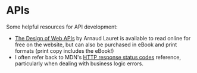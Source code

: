 # APIs

Some helpful resources for API development:

- [The Design of Web APIs](https://www.manning.com/books/the-design-of-web-apis)
  by Arnaud Lauret is available to read online for free on the website, but can
  also be purchased in eBook and print formats (print copy includes the eBook!)
- I often refer back to MDN's
  [HTTP response status codes](https://developer.mozilla.org/en-US/docs/Web/HTTP/Status)
  reference, particularly when dealing with business logic errors.
